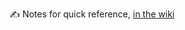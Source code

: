 :writing_hand: Notes for quick reference, [in the wiki](https://github.com/gcholette/cheatsheet/wiki)
